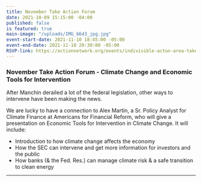 ```yaml
---
title: November Take Action Forum
date: 2021-10-09 15:15:00 -04:00
published: false
is featured: true
main-image: "/uploads/IMG_6643_jpg.jpg"
event-start-date: 2021-11-10 18:45:00 -05:00
event-end-date: 2021-11-10 20:30:00 -05:00
RSVP-link: https://actionnetwork.org/events/indivisible-acton-area-take-action-forum-climate-change-and-economic-tools-for-intervention?source=direct_link&
---
```


### November Take Action Forum - Climate Change and Economic Tools for Intervention  

After Manchin derailed a lot of the federal legislation, other ways to intervene have been making the news.  

We are lucky to have a connection to Alex Martin, a Sr. Policy Analyst for Climate Finance at Americans for Financial Reform, who will give a presentation on Economic Tools for Intervention in Climate Change.  It will include:

* Introduction to how climate change affects the economy
* How the SEC can intervene and get more information for investors and the public
* How banks (& the Fed. Res.) can manage climate risk & a safe transition to clean energy    

---